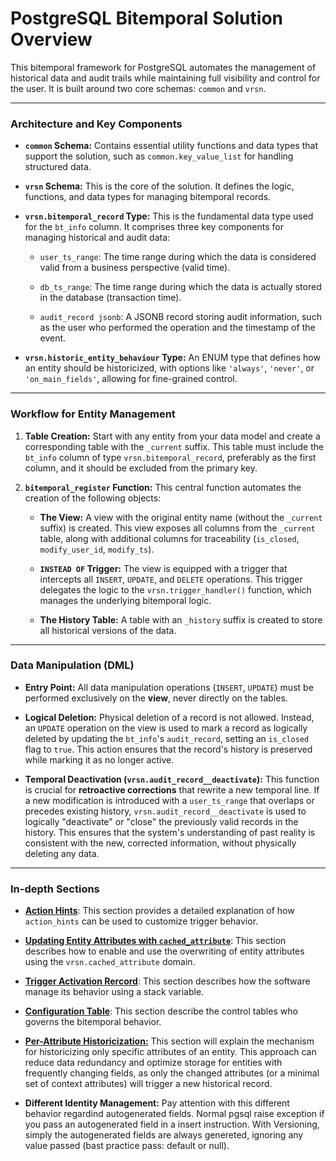 # PostgreSQL Bitemporal Solution Overview

This bitemporal framework for PostgreSQL automates the management of historical data and audit trails while maintaining full visibility and control for the user. It is built around two core schemas: `common` and `vrsn`.

---

### Architecture and Key Components

* **`common` Schema:** Contains essential utility functions and data types that support the solution, such as `common.key_value_list` for handling structured data.

* **`vrsn` Schema:** This is the core of the solution. It defines the logic, functions, and data types for managing bitemporal records.

* **`vrsn.bitemporal_record` Type:** This is the fundamental data type used for the `bt_info` column. It comprises three key components for managing historical and audit data:

    * `user_ts_range`: The time range during which the data is considered valid from a business perspective (valid time).

    * `db_ts_range`: The time range during which the data is actually stored in the database (transaction time).

    * `audit_record jsonb`: A JSONB record storing audit information, such as the user who performed the operation and the timestamp of the event.

* **`vrsn.historic_entity_behaviour` Type:** An ENUM type that defines how an entity should be historicized, with options like `'always'`, `'never'`, or `'on_main_fields'`, allowing for fine-grained control.

---

### Workflow for Entity Management

1.  **Table Creation:** Start with any entity from your data model and create a corresponding table with the `_current` suffix. This table must include the `bt_info` column of type `vrsn.bitemporal_record`, preferably as the first column, and it should be excluded from the primary key.

2.  **`bitemporal_register` Function:** This central function automates the creation of the following objects:

    * **The View:** A view with the original entity name (without the `_current` suffix) is created. This view exposes all columns from the `_current` table, along with additional columns for traceability (`is_closed`, `modify_user_id`, `modify_ts`).

    * **`INSTEAD OF` Trigger:** The view is equipped with a trigger that intercepts all `INSERT`, `UPDATE`, and `DELETE` operations. This trigger delegates the logic to the `vrsn.trigger_handler()` function, which manages the underlying bitemporal logic.

    * **The History Table:** A table with an `_history` suffix is created to store all historical versions of the data.

---

### Data Manipulation (DML)

* **Entry Point:** All data manipulation operations (`INSERT`, `UPDATE`) must be performed exclusively on the **view**, never directly on the tables.

* **Logical Deletion:** Physical deletion of a record is not allowed. Instead, an `UPDATE` operation on the view is used to mark a record as logically deleted by updating the `bt_info`'s `audit_record`, setting an `is_closed` flag to `true`. This action ensures that the record's history is preserved while marking it as no longer active.

* **Temporal Deactivation (`vrsn.audit_record__deactivate`):** This function is crucial for **retroactive corrections** that rewrite a new temporal line. If a new modification is introduced with a `user_ts_range` that overlaps or precedes existing history, `vrsn.audit_record__deactivate` is used to logically "deactivate" or "close" the previously valid records in the history. This ensures that the system's understanding of past reality is consistent with the new, corrected information, without physically deleting any data.

---

### In-depth Sections

* [**Action Hints**](action_hints.md): This section provides a detailed explanation of how `action_hints` can be used to customize trigger behavior.

* [**Updating Entity Attributes with `cached_attribute`**](object_field_behavior.md): This section describes how to enable and use the overwriting of entity attributes using the `vrsn.cached_attribute` domain.

* [**Trigger Activation Rercord**](tar.md): This section describes how the software manage its behavior using a stack variable. 

* [**Configuration Table**](configuration_table.md): This section describe the control tables who governs the bitemporal behavior.

* [**Per-Attribute Historicization:**](attribute_versioning.md) This section will explain the mechanism for historicizing only specific attributes of an entity. This approach can reduce data redundancy and optimize storage for entities with frequently changing fields, as only the changed attributes (or a minimal set of context attributes) will trigger a new historical record.

* **Different Identity Management:** Pay attention with this different behavior regardind autogenerated fields. Normal pgsql raise exception if you pass an autogenerated field in a insert instruction. With Versioning, simply the autogenerated fields are always genereted, ignoring any value passed (bast practice pass: default or null).
